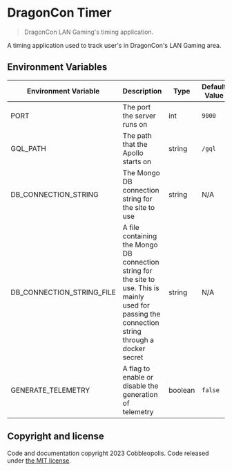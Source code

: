 # DragonCon Timer
> DragonCon LAN Gaming's timing application.

A timing application used to track user's in DragonCon's LAN Gaming area.

## Environment Variables
| Environment Variable      | Description                                                                                                                                         | Type    | Default Value |
|---------------------------|-----------------------------------------------------------------------------------------------------------------------------------------------------|---------|---------------|
| PORT                      | The port the server runs on                                                                                                                         | int     | `9000`        |
| GQL_PATH                  | The path that the Apollo starts on                                                                                                                  | string  | `/gql`        |
| DB_CONNECTION_STRING      | The Mongo DB connection string for the site to use                                                                                                  | string  | N/A           |
| DB_CONNECTION_STRING_FILE | A file containing the Mongo DB connection string for the site to use. This is mainly used for passing the connection string through a docker secret | string  | N/A           |
| GENERATE_TELEMETRY        | A flag to enable or disable the generation of telemetry                                                                                             | boolean | `false`       |

## Copyright and license

Code and documentation copyright 2023 Cobbleopolis. Code released under [the MIT license](https://github.com/Cobbleopolis/DragonConTimer3/blob/master/LICENSE).